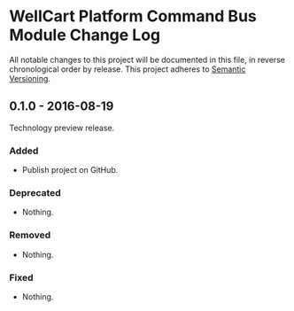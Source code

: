 WellCart Platform Command Bus Module Change Log
===============================================

All notable changes to this project will be documented in this file, in reverse chronological order by release.
This project adheres to [Semantic Versioning](http://semver.org/).

## 0.1.0 - 2016-08-19

Technology preview release.

### Added

- Publish project on GitHub.

### Deprecated

- Nothing.

### Removed

- Nothing.

### Fixed

- Nothing.
